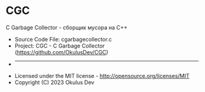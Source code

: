 # CGC
C Garbage Collector - сборщик мусора на C++

 * Source Code File: cgarbagecollector.c
 * Project: CGC - C Garbage Collector (https://github.com/OkulusDev/CGC)
 * ------------------------------------------------------------------------
 * Licensed under the MIT license - http://opensource.org/licenses/MIT
 * Copyright (C) 2023 Okulus Dev
